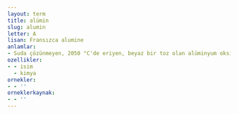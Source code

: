 ```yaml
---
layout: term
title: alümin
slug: alumin
letter: A
lisan: Fransızca alumine
anlamlar:
- Suda çözünmeyen, 2050 °C'de eriyen, beyaz bir toz olan alüminyum oksit (Al2O3)
ozellikler:
- - isim
  - kimya
ornekler:
- - ''
orneklerkaynak:
- - ''
---
```


